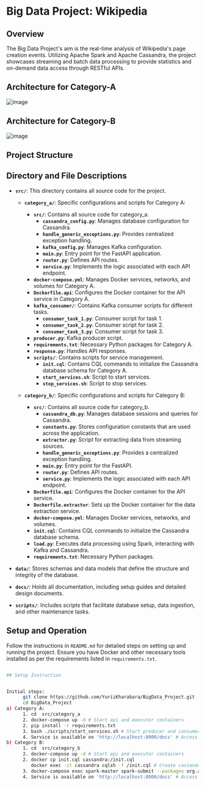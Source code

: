 
# Big Data Project: Wikipedia

## Overview

The Big Data Project's  aim is the real-time analysis of Wikipedia's page creation events. 
Utilizing Apache Spark and Apache Cassandra, the project showcases streaming and batch data processing to provide statistics and on-demand data access through RESTful APIs.

## Architecture for Category-A
![image](https://github.com/YuriiKharabara/BigData_Project/assets/92577132/d61e8ee1-9fb1-4706-bc45-844a538e815a)


## Architecture for Category-B
![image](https://github.com/YuriiKharabara/BigData_Project/assets/92577132/79feafa7-473f-4f2a-8422-97136b0fc553)



## Project Structure



## Directory and File Descriptions

- **`src/`**: This directory contains all source code for the project.
  - **`category_a/`**: Specific configurations and scripts for Category A:
    
    - **`src/`**: Contains all source code for category_a.
       - **`cassandra_config.py`**: Manages database configuration for Cassandra.
       - **`handle_generic_exceptions.py`**: Provides centralized exception handling.
       - **`kafka_config.py`**: Manages Kafka configuration.
       - **`main.py`**: Entry point for the FastAPI application.
       - **`router.py`**: Defines API routes.
       - **`service.py`**: Implements the logic associated with each API endpoint.
    - **`docker-compose.yml`**: Manages Docker services, networks, and volumes for Category A.
    - **`Dockerfile.api`**: Configures the Docker container for the API service in Category A.
    - **`kafka_consumer/`**: Contains Kafka consumer scripts for different tasks.
       - **`consumer_task_1.py`**: Consumer script for task 1.
       - **`consumer_task_2.py`**: Consumer script for task 2.
       - **`consumer_task_3.py`**: Consumer script for task 3.
    - **`producer.py`**: Kafka producer script.
    - **`requirements.txt`**: Necessary Python packages for Category A.
    - **`response.py`**: Handles API responses.
    - **`scripts/`**: Contains scripts for service management.
       - **`init.cql`**: Contains CQL commands to initialize the Cassandra database schema for Category A.
       - **`start_services.sh`**: Script to start services.
       - **`stop_services.sh`**: Script to stop services.
         
  - **`category_b/`**: Specific configurations and scripts for Category B:
    
    - **`src/`**: Contains all source code for category_b.
       - **`cassandra_db.py`**: Manages database sessions and queries for Cassandra.
       - **`constants.py`**: Stores configuration constants that are used across the application.
       - **`extractor.py`**: Script for extracting data from streaming sources.
       - **`handle_generic_exceptions.py`**: Provides a centralized exception handling.
       - **`main.py`**: Entry point for the  FastAPI.
       - **`router.py`**: Defines API routes.
       - **`service.py`**: Implements the logic associated with each API endpoint. 
    - **`Dockerfile.api`**: Configures the Docker container for the API service.
    - **`Dockerfile.extractor`**: Sets up the Docker container for the data extraction service.
    - **`docker-compose.yml`**: Manages Docker services, networks, and volumes.
    - **`init.cql`**: Contains CQL commands to initialize the Cassandra database schema.
    - **`load.py`**: Executes data processing using Spark, interacting with Kafka and Cassandra.
    - **`requirements.txt`**:  Necessary Python packages.

- **`data/`**: Stores schemas and data models that define the structure and integrity of the database.

- **`docs/`**: Holds all documentation, including setup guides and detailed design documents.

- **`scripts/`**: Includes scripts that facilitate database setup, data ingestion, and other maintenance tasks.

## Setup and Operation

Follow the instructions in `README.md` for detailed steps on setting up and running the project. Ensure you have Docker and other necessary tools installed as per the requirements listed in `requirements.txt`.



```bash

## Setup Instruction


Initial steps:
      git clone https://github.com/YuriiKharabara/BigData_Project.git
      cd BigData_Project
a) Category A:
      1. cd  src/category_a
      2. docker-compose up -d # Start api and executor containers
      2. pip install -r requirements.txt
      3. bash ./scripts/start_services.sh # Start producer and consumers. As a result you can find fullfilled table (Within the next full hour.)
      4. Service is available on 'http://localhost:8000/docs' # Access the endpoins
b) Category B:
      1. cd  src/category_b
      2. docker-compose up -d # Start api and executor containers
      2. docker cp init.cql cassandra:/init.cql
         docker exec -it cassandra cqlsh -f /init.cql # Create cassandra tables
      3. docker-compose exec spark-master spark-submit --packages org.apache.spark:spark-sql-kafka-0-10_2.12:3.5.1,com.datastax.spark:spark-cassandra-connector_2.12:3.0.0 load.py # Start data processing and write to cassandra tables
      4. Service is available on 'http://localhost:8000/docs' # Access the endpoins

```

